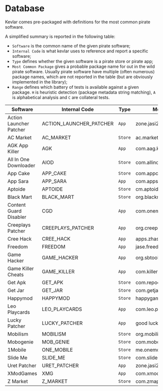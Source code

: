 # Database
Kevlar comes pre-packaged with definitions for the most common pirate software.

A simplified summary is reported in the following table:

- `Software` is the common name of the given pirate software;
- `Internal Code` is what kevlar uses to reference and report a specific software;
- `Type` defines whether the given software is a pirate store or pirate app;
- `Most Common Package` gives a probable package name for out in the wild pirate software. Usually pirate software have multiple (often numerous) package names, which are not reported in the table (but are obviously implemented in the library);
- `Range` defines which battery of tests is available against a given package. `H` is heuristic detection (package metadata string matching), `A` is alphabetical analysis and `C` are collateral tests.

| Software                	| Internal Code            	| Type    	| Most Common Package                 	| Range        	|
|-------------------------	|-------------------------	|---------	|-------------------------------------	|--------------	|
| Action Launcher Patcher 	| ACTION_LAUNCHER_PATCHER 	| `App`   	| zone.jasi2169.uretpatcher           	| `H`          	|
| AC Market               	| AC_MARKET               	| `Store` 	| ac.market.store                     	| `H`          	|
| AGK App Killer          	| AGK                     	| `App`   	| com.aag.killer                      	| `H`          	|
| All In One Downloader   	| AIOD                    	| `Store` 	| com.allinone.free                   	| `H`          	|
| App Cake                	| APP_CAKE                	| `Store` 	| com.appcake                         	| `H`          	|
| App Sara                	| APP_SARA                	| `App`   	| com.appsara.app                     	| `H`          	|
| Aptoide                 	| APTOIDE                 	| `Store` 	| cm.aptoide.pt                       	| `H`          	|
| Black Mart              	| BLACK_MART              	| `Store` 	| org.blackmart.market                	| `H`          	|
| Content Guard Disabler  	| CGD                     	| `App`   	| com.oneminusone.disablecontentguard 	| `H`          	|
| Creeplays Patcher       	| CREEPLAYS_PATCHER       	| `App`   	| org.creeplays.hack                  	| `H`          	|
| Cree Hack               	| CREE_HACK               	| `App`   	| apps.zhasik007.hack                 	| `H`          	|
| Freedom                 	| FREEDOM                 	| `App`   	| jase.freedom                        	| `H`          	|
| Game Hacker             	| GAME_HACKER             	| `App`   	| org.sbtools.gamehack                	| `H`          	|
| Game Killer Cheats      	| GAME_KILLER             	| `App`   	| com.killerapp.gamekiller            	| `H`          	|
| Get Apk                 	| GET_APK                 	| `Store` 	| com.repodroid.app                   	| `H`          	|
| Get Jar                 	| GET_JAR                 	| `Store` 	| com.getjar.reward                   	| `H`          	|
| Happymod                	| HAPPYMOD                	| `Store` 	| happygames.io                       	| `H`          	|
| Leo Playcards           	| LEO_PLAYCARDS           	| `App`   	| com.leo.playcard                    	| `H`          	|
| Lucky Patcher           	| LUCKY_PATCHER           	| `App`   	| good luck                           	| `H`, `A`,`C` 	|
| Mobilism                	| MOBILISM                	| `Store` 	| org.mobilism.android                	| `H`          	|
| Mobogenie               	| MOB_GENIE               	| `Store` 	| com.mobogenie                       	| `H`          	|
| 1Mobile                 	| ONE_MOBILE              	| `Store` 	| me.onemobile.android                	| `H`          	|
| Slide Me                	| SLIDE_ME                	| `Store` 	| com.slideme.sam.manager             	| `H`          	|
| Uret Patcher            	| URET_PATCHER            	| `App`   	| zone.jasi2169.uretpatcher           	| `H`          	|
| XModGames               	| XMG                     	| `App`   	| com.xmodgame                        	| `H`          	|
| Z Market                	| Z_MARKET                	| `Store` 	| com.zmapp                           	| `H`          	|
